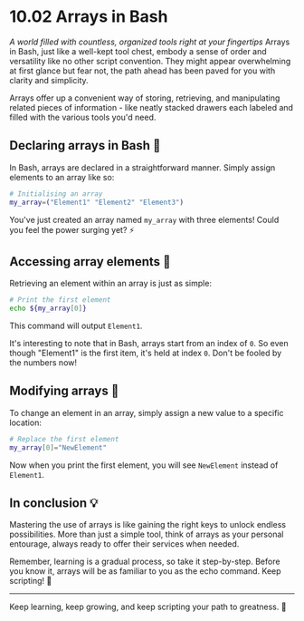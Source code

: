 # 10.02 Arrays in Bash

_A world filled with countless, organized tools right at your fingertips_ 
Arrays in Bash, just like a well-kept tool chest, embody a sense of order and versatility like no other script convention. They might appear overwhelming at first glance but fear not, the path ahead has been paved for you with clarity and simplicity.

Arrays offer up a convenient way of storing, retrieving, and manipulating related pieces of information - like neatly stacked drawers each labeled and filled with the various tools you'd need.

## Declaring arrays in Bash 📂

In Bash, arrays are declared in a straightforward manner. Simply assign elements to an array like so:

```bash
# Initialising an array
my_array=("Element1" "Element2" "Element3")
```
You've just created an array named `my_array` with three elements! Could you feel the power surging yet? ⚡️

## Accessing array elements 🎯
Retrieving an element within an array is just as simple:

```bash
# Print the first element
echo ${my_array[0]}
```
This command will output `Element1`. 

It's interesting to note that in Bash, arrays start from an index of `0`. So even though "Element1" is the first item, it's held at index `0`. Don't be fooled by the numbers now!

## Modifying arrays 🔧
To change an element in an array, simply assign a new value to a specific location:

```bash
# Replace the first element
my_array[0]="NewElement"
```
Now when you print the first element, you will see `NewElement` instead of `Element1`.

## In conclusion 💡

Mastering the use of arrays is like gaining the right keys to unlock endless possibilities. More than just a simple tool, think of arrays as your personal entourage, always ready to offer their services when needed. 

Remember, learning is a gradual process, so take it step-by-step. Before you know it, arrays will be as familiar to you as the echo command. Keep scripting! 🚀

---

Keep learning, keep growing, and keep scripting your path to greatness. 🌟